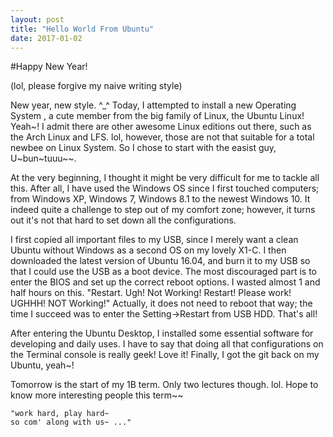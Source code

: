 ```yaml
---
layout: post
title: "Hello World From Ubuntu"
date: 2017-01-02
---
```


#Happy New Year!

(lol, please forgive my naive writing style)

New year, new style. ^_^ Today, I attempted to install a new Operating System , a cute member from the big family of Linux, the Ubuntu Linux! Yeah~! I admit there are other awesome Linux editions out there, such as the Arch Linux and LFS. lol, however, those are not that suitable for a total newbee on Linux System. So I chose to start with the easist guy, U~bun~tuuu~~. 

At the very beginning, I thought it might be very difficult for me to tackle all this. After all, I have used the Windows OS since I first touched computers; from Windows XP, Windows 7, Windows 8.1 to the newest Windows 10. It indeed quite a challenge to step out of my comfort zone; however, it turns out it's not that hard to set down all the configurations. 

I first copied all important files to my USB, since I merely want a clean Ubuntu without Windows as a second OS on my lovely X1-C. I then downloaded the latest version of Ubuntu 16.04, and burn it to my USB so that I could use the USB as a boot device. The most discouraged part is to enter the BIOS and set up the correct reboot options. I wasted almost 1 and half hours on this. "Restart. Ugh! Not Working! Restart! Please work! UGHHH! NOT Working!" Actually, it does not need to reboot that way; the time I succeed was to enter the Setting->Restart from USB HDD. That's all!

After entering the Ubuntu Desktop, I installed some essential software for developing and daily uses. I have to say that doing all that configurations on the Terminal console is really geek! Love it! Finally, I got the git back on my Ubuntu, yeah~!

Tomorrow is the start of my 1B term. Only two lectures though. lol. Hope to know more interesting people this term~~

	"work hard, play hard~
	so com' along with us~ ..."

